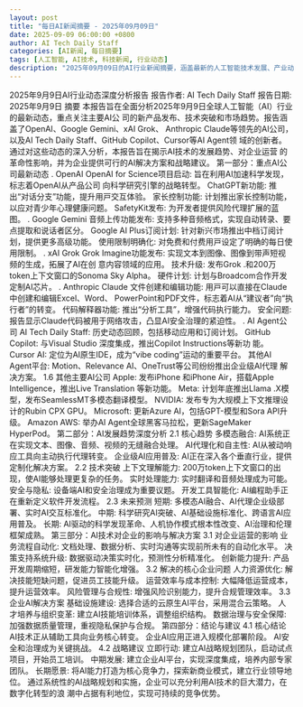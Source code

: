 ```yaml
---
layout: post
title: "每日AI新闻摘要 - 2025年09月09日"
date: 2025-09-09 06:00:00 +0800
author: AI Tech Daily Staff
categories: [AI新闻, 每日摘要]
tags: [人工智能, AI技术, 科技新闻, 行业动态]
description: "2025年09月09日的AI行业新闻摘要，涵盖最新的人工智能技术发展、产业动态和市场趋势。"
---
```


2025年9⽉9⽇AI⾏业动态深度分析报告
报告作者: AI Tech Daily Staff 报告⽇期: 2025年9⽉9⽇
摘要
本报告旨在全⾯分析2025年9⽉9⽇全球⼈⼯智能（AI）⾏业的最新动态，重点关注主要AI公
司的新产品发布、技术突破和市场趋势。报告涵盖了OpenAI、Google Gemini、xAI Grok、
Anthropic Claude等领先的AI公司，以及AI Tech Daily Staff、GitHub Copilot、Cursor等AI Agent领
域的创新者。通过对这些动态的深⼊分析，本报告旨在揭⽰AI技术的发展趋势、对企业运营
的⾰命性影响，并为企业提供可⾏的AI解决⽅案和战略建议。
第⼀部分：重点AI公司最新动态
 .  OpenAI
OpenAI for Science项⽬启动: 旨在利⽤AI加速科学发现，标志着OpenAI从产品公司
向科学研究引擎的战略转型。
ChatGPT新功能: 推出“对话分⽀”功能，提升⽤⼾交互体验。
家⻓控制功能: 计划推出家⻓控制功能，以应对⻘少年⼼理健康问题。
SafetyKit发布: 为开发者提供⻛险代理扩展的蓝图。
 .  Google Gemini
⾳频上传功能发布: ⽀持多种⾳频格式，实现⾃动转录、要点提取和说话者区分。
Google AI Plus订阅计划: 针对新兴市场推出中档订阅计划，提供更多⾼级功能。
使⽤限制明确化: 对免费和付费⽤⼾设定了明确的每⽇使⽤限制。
 .  xAI Grok
Grok Imagine功能发布: 实现⽂本到图像、图像到带声短视频的⽣成，拓展了AI在创
意内容领域的应⽤。
技术升级: 发布Grok  . 和200万token上下⽂窗⼝的Sonoma Sky Alpha。
硬件计划: 计划与Broadcom合作开发定制AI芯⽚。
 .  Anthropic Claude
⽂件创建和编辑功能: ⽤⼾可以直接在Claude中创建和编辑Excel、Word、
PowerPoint和PDF⽂件，标志着AI从“建议者”向“执⾏者”的转变。
代码解释器功能: 推出“分析⼯具”，增强代码执⾏能⼒。
安全问题: 报告显⽰Claude代码被⽤于⽹络攻击，凸显AI安全治理的紧迫性。
 .  AI Agent公司
AI Tech Daily Staff: 历史动态回顾，包括移动应⽤和订阅计划。
GitHub Copilot: 与Visual Studio     深度集成，推出Copilot Instructions等新功
能。
Cursor AI: 定位为AI原⽣IDE，成为“vibe coding”运动的重要平台。
其他AI Agent平台: Motion、Relevance AI、OneTrust等公司纷纷推出企业级AI代理
解决⽅案。
1.6 其他主要AI公司
Apple: 发布iPhone   和iPhone Air，搭载Apple Intelligence，推出Live Translation
等新功能。
Meta: 计划年底推出Llama  .X模型，发布SeamlessM T多模态翻译模型。
NVIDIA: 发布专为⼤规模上下⽂推理设计的Rubin CPX GPU。
Microsoft: 更新Azure AI，包括GPT- 模型和Sora API升级。
Amazon AWS: 举办AI Agent全球⿊客⻢拉松，更新SageMaker HyperPod。
第⼆部分：AI发展趋势深度分析
2.1 核⼼趋势
多模态融合: AI系统正在实现⽂本、图像、⾳频、视频的⽆缝融合处理。
AI代理化和⾃主性: AI从被动响应⼯具向主动执⾏代理转变。
企业级AI应⽤普及: AI正在深⼊各个垂直⾏业，提供定制化解决⽅案。
2.2 技术突破
上下⽂理解能⼒: 200万token上下⽂窗⼝的出现，使AI能够处理更复杂的任务。
实时处理能⼒: 实时翻译和⾳频处理成为可能。
安全与隐私: 设备端AI和安全治理成为重要议题。
开发⼯具智能化: AI编程助⼿正在重新定义软件开发流程。
2.3 未来预测
短期: 多模态AI融合、AI代理企业级部署、实时AI交互标准化。
中期: 科学研究AI突破、AI基础设施标准化、跨语⾔AI应⽤普及。
⻓期: AI驱动的科学发现⾰命、⼈机协作模式根本性改变、AI治理和伦理框架成熟。
第三部分：AI技术对企业的影响与解决⽅案
3.1 对企业运营的影响
业务流程⾃动化: ⽂档处理、数据分析、实时沟通等实现前所未有的⾃动化⽔平。
决策⽀持系统升级: 数据驱动决策实时化，预测性分析精准化。
创新能⼒提升: 产品开发周期缩短，研发能⼒智能化增强。
3.2 解决的核⼼企业问题
⼈⼒资源优化: 解决技能短缺问题，促进员⼯技能升级。
运营效率与成本控制: ⼤幅降低运营成本，提升运营效率。
⻛险管理与合规性: 增强⻛险识别能⼒，提升合规管理效率。
3.3 企业AI解决⽅案
基础设施建设: 选择合适的云原⽣AI平台，采⽤混合云策略。
⼈才培养与组织变⾰: 建⽴AI技能培训体系，调整组织结构。
数据治理与安全保障: 加强数据质量管理，重视隐私保护与合规。
第四部分：结论与建议
4.1 核⼼结论
AI技术正从辅助⼯具向业务核⼼转变。
企业AI应⽤正进⼊规模化部署阶段。
AI安全和治理成为关键挑战。
4.2 战略建议
⽴即⾏动: 建⽴AI战略规划团队，启动试点项⽬，开始员⼯培训。
中期发展: 建⽴企业AI平台，实现深度集成，培养内部专家团队。
⻓期愿景: 将AI能⼒打造为核⼼竞争⼒，探索新商业模式，建⽴⾏业领导地位。
通过系统性的AI战略规划和实施，企业可以充分利⽤AI技术的巨⼤潜⼒，在数字化转型的浪
潮中占据有利地位，实现可持续的竞争优势。

